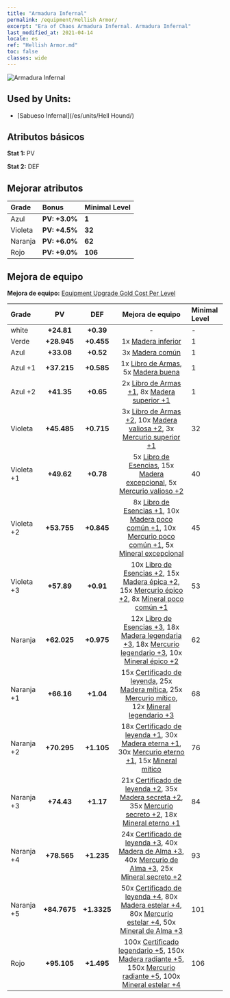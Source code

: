 ```yaml
---
title: "Armadura Infernal"
permalink: /equipment/Hellish Armor/
excerpt: "Era of Chaos Armadura Infernal. Armadura Infernal"
last_modified_at: 2021-04-14
locale: es
ref: "Hellish Armor.md"
toc: false
classes: wide
---
```


  ![Armadura Infernal](/images/e/e_5032.png)

## Used by Units:

* [Sabueso Infernal](/es/units/Hell Hound/) 


## Atributos básicos
 **Stat 1:** PV

 **Stat 2:** DEF

## Mejorar atributos

  |     Grade    |   Bonus | Minimal Level | 
  |:-------------|:--------|:--------------| 
  | Azul | **PV: +3.0%** | **1** | 
  | Violeta | **PV: +4.5%** | **32** | 
  | Naranja | **PV: +6.0%** | **62** | 
  | Rojo | **PV: +9.0%** | **106** | 


## Mejora de equipo
 **Mejora de equipo:** [Equipment Upgrade Gold Cost Per Level](/equipment/EquipmentUpgradeCostPerLevel/) 

  |          Grade      | PV | DEF | Mejora de equipo | Minimal Level |
  |:--------------------|:---------:|:---------:|:----------------:|:--------------|
  | white | **+24.81** | **+0.39** | - | - |
  | Verde | **+28.945** | **+0.455** | 1x [Madera inferior](/es/Items/mat_1/) | 1 |
  | Azul | **+33.08** | **+0.52** | 3x [Madera común](/es/Items/mat_7/) | 1 |
  | Azul +1 | **+37.215** | **+0.585** | 1x [Libro de Armas](/es/Items/mat_18/), 5x [Madera buena](/es/Items/mat_13/) | 1 |
  | Azul +2 | **+41.35** | **+0.65** | 2x [Libro de Armas +1](/es/Items/mat_25/), 8x [Madera superior +1](/es/Items/mat_20/) | 1 |
  | Violeta | **+45.485** | **+0.715** | 3x [Libro de Armas +2](/es/Items/mat_32/), 10x [Madera valiosa +2](/es/Items/mat_27/), 3x [Mercurio superior +1](/es/Items/mat_21/) | 32 |
  | Violeta +1 | **+49.62** | **+0.78** | 5x [Libro de Esencias](/es/Items/mat_39/), 15x [Madera excepcional](/es/Items/mat_34/), 5x [Mercurio valioso +2](/es/Items/mat_28/) | 40 |
  | Violeta +2 | **+53.755** | **+0.845** | 8x [Libro de Esencias +1](/es/Items/mat_46/), 10x [Madera poco común +1](/es/Items/mat_41/), 10x [Mercurio poco común +1](/es/Items/mat_42/), 5x [Mineral excepcional](/es/Items/mat_33/) | 45 |
  | Violeta +3 | **+57.89** | **+0.91** | 10x [Libro de Esencias +2](/es/Items/mat_53/), 15x [Madera épica +2](/es/Items/mat_48/), 15x [Mercurio épico +2](/es/Items/mat_49/), 8x [Mineral poco común +1](/es/Items/mat_40/) | 53 |
  | Naranja | **+62.025** | **+0.975** | 12x [Libro de Esencias +3](/es/Items/mat_60/), 18x [Madera legendaria +3](/es/Items/mat_55/), 18x [Mercurio legendario +3](/es/Items/mat_56/), 10x [Mineral épico +2](/es/Items/mat_47/) | 62 |
  | Naranja +1 | **+66.16** | **+1.04** | 15x [Certificado de leyenda](/es/Items/mat_67/), 25x [Madera mítica](/es/Items/mat_62/), 25x [Mercurio mítico](/es/Items/mat_63/), 12x [Mineral legendario +3](/es/Items/mat_54/) | 68 |
  | Naranja +2 | **+70.295** | **+1.105** | 18x [Certificado de leyenda +1](/es/Items/mat_74/), 30x [Madera eterna +1](/es/Items/mat_69/), 30x [Mercurio eterno +1](/es/Items/mat_70/), 15x [Mineral mítico](/es/Items/mat_61/) | 76 |
  | Naranja +3 | **+74.43** | **+1.17** | 21x [Certificado de leyenda +2](/es/Items/mat_81/), 35x [Madera secreta +2](/es/Items/mat_76/), 35x [Mercurio secreto +2](/es/Items/mat_77/), 18x [Mineral eterno +1](/es/Items/mat_68/) | 84 |
  | Naranja +4 | **+78.565** | **+1.235** | 24x [Certificado de leyenda +3](/es/Items/mat_88/), 40x [Madera de Alma +3](/es/Items/mat_83/), 40x [Mercurio de Alma +3](/es/Items/mat_84/), 25x [Mineral secreto +2](/es/Items/mat_75/) | 93 |
  | Naranja +5 | **+84.7675** | **+1.3325** | 50x [Certificado de leyenda +4](/es/Items/mat_95/), 80x [Madera estelar +4](/es/Items/mat_90/), 80x [Mercurio estelar +4](/es/Items/mat_91/), 50x [Mineral de Alma +3](/es/Items/mat_82/) | 101 |
  | Rojo | **+95.105** | **+1.495** | 100x [Certificado legendario +5](/es/Items/mat_102/), 150x [Madera radiante +5](/es/Items/mat_97/), 150x [Mercurio radiante +5](/es/Items/mat_98/), 100x [Mineral estelar +4](/es/Items/mat_89/) | 106 |

